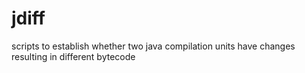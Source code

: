 # jdiff
scripts to establish whether two java compilation units have changes resulting in different bytecode
